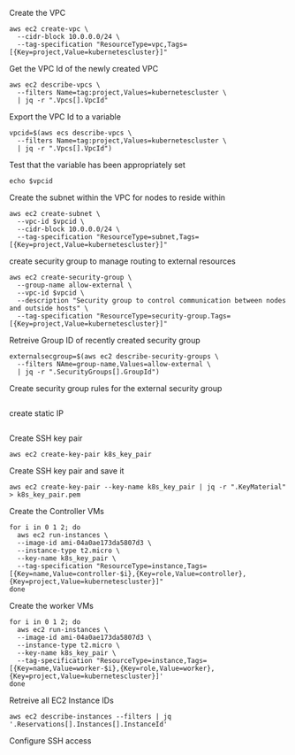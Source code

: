 Create the VPC
```
aws ec2 create-vpc \
  --cidr-block 10.0.0.0/24 \
  --tag-specification "ResourceType=vpc,Tags=[{Key=project,Value=kubernetescluster}]"
```
Get the VPC Id of the newly created VPC
```
aws ec2 describe-vpcs \
  --filters Name=tag:project,Values=kubernetescluster \
  | jq -r ".Vpcs[].VpcId"
```

Export the VPC Id to a variable
```
vpcid=$(aws ecs describe-vpcs \
  --filters Name=tag:project,Values=kubernetescluster \
  | jq -r ".Vpcs[].VpcId")
```

Test that the variable has been appropriately set
```
echo $vpcid

```
Create the subnet within the VPC for nodes to reside within
```
aws ec2 create-subnet \
  --vpc-id $vpcid \ 
  --cidr-block 10.0.0.0/24 \
  --tag-specification "ResourceType=subnet,Tags=[{Key=project,Value=kubernetescluster}]"
```
create security group to manage routing to external resources
```
aws ec2 create-security-group \
  --group-name allow-external \
  --vpc-id $vpcid \
  --description "Security group to control communication between nodes and outside hosts" \
  --tag-specification "ResourceType=security-group.Tags=[{Key=project,Value=kubernetescluster}]"
```
Retreive Group ID of recently created security group
```
externalsecgroup=$(aws ec2 describe-security-groups \
  --filters NAme=group-name,Values=allow-external \
  | jq -r ".SecurityGroups[].GroupId")
```
Create security group rules for the external security group
```

```
create static IP
```

```
Create SSH key pair
```
aws ec2 create-key-pair k8s_key_pair
```

Create SSH key pair and save it
```
aws ec2 create-key-pair --key-name k8s_key_pair | jq -r ".KeyMaterial" > k8s_key_pair.pem
```
Create the Controller VMs
```
for i in 0 1 2; do
  aws ec2 run-instances \
  --image-id ami-04a0ae173da5807d3 \
  --instance-type t2.micro \
  --key-name k8s_key_pair \
  --tag-specification "ResourceType=instance,Tags=[{Key=name,Value=controller-$i},{Key=role,Value=controller},{Key=project,Value=kubernetescluster}]"
done
```

Create the worker VMs
```
for i in 0 1 2; do
  aws ec2 run-instances \
  --image-id ami-04a0ae173da5807d3 \
  --instance-type t2.micro \
  --key-name k8s_key_pair \
  --tag-specification "ResourceType=instance,Tags=[{Key=name,Value=worker-$i},{Key=role,Value=worker},{Key=project,Value=kubernetescluster}]'
done
```
Retreive all EC2 Instance IDs
```
aws ec2 describe-instances --filters | jq '.Reservations[].Instances[].InstanceId'
```

Configure SSH access

```

```


